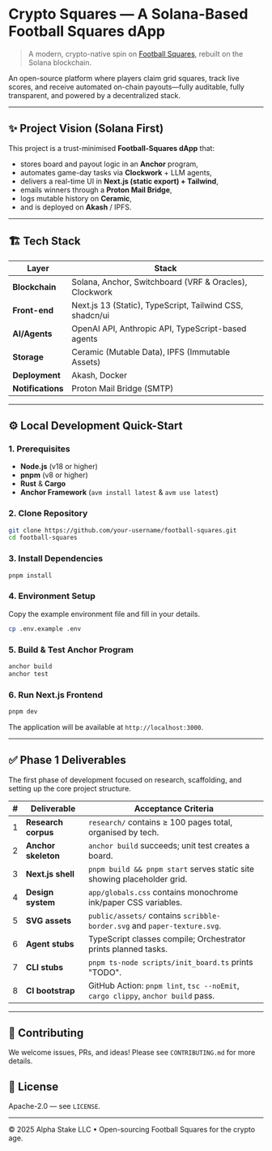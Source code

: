 # Crypto Squares — A Solana-Based Football Squares dApp

> A modern, crypto-native spin on [Football Squares](https://en.wikipedia.org/wiki/Super_Bowl_squares), rebuilt on the Solana blockchain.

An open-source platform where players claim grid squares, track live scores, and receive automated on-chain payouts—fully auditable, fully transparent, and powered by a decentralized stack.

---

## ✨ Project Vision (Solana First)

This project is a trust-minimised **Football-Squares dApp** that:

*   stores board and payout logic in an **Anchor** program,
*   automates game-day tasks via **Clockwork** + LLM agents,
*   delivers a real-time UI in **Next.js (static export) + Tailwind**,
*   emails winners through a **Proton Mail Bridge**,
*   logs mutable history on **Ceramic**,
*   and is deployed on **Akash** / IPFS.

---

## 🏗 Tech Stack

| Layer          | Stack                                                            |
| -------------- | ---------------------------------------------------------------- |
| **Blockchain** | Solana, Anchor, Switchboard (VRF & Oracles), Clockwork           |
| **Front-end**  | Next.js 13 (Static), TypeScript, Tailwind CSS, shadcn/ui         |
| **AI/Agents**  | OpenAI API, Anthropic API, TypeScript-based agents               |
| **Storage**    | Ceramic (Mutable Data), IPFS (Immutable Assets)                  |
| **Deployment** | Akash, Docker                                                    |
| **Notifications**| Proton Mail Bridge (SMTP)                                        |

---

## ⚙️ Local Development Quick-Start

### 1. Prerequisites
- **Node.js** (v18 or higher)
- **pnpm** (v8 or higher)
- **Rust** & **Cargo**
- **Anchor Framework** (`avm install latest` & `avm use latest`)

### 2. Clone Repository
```bash
git clone https://github.com/your-username/football-squares.git
cd football-squares
```

### 3. Install Dependencies
```bash
pnpm install
```

### 4. Environment Setup
Copy the example environment file and fill in your details.
```bash
cp .env.example .env
```

### 5. Build & Test Anchor Program
```bash
anchor build
anchor test
```

### 6. Run Next.js Frontend
```bash
pnpm dev
```
The application will be available at `http://localhost:3000`.

---

## ✅ Phase 1 Deliverables

The first phase of development focused on research, scaffolding, and setting up the core project structure.

| # | Deliverable         | Acceptance Criteria                                                           |
|---|---------------------|-------------------------------------------------------------------------------|
| 1 | **Research corpus** | `research/` contains ≥ 100 pages total, organised by tech.                    |
| 2 | **Anchor skeleton** | `anchor build` succeeds; unit test creates a board.                           |
| 3 | **Next.js shell**   | `pnpm build && pnpm start` serves static site showing placeholder grid.         |
| 4 | **Design system**   | `app/globals.css` contains monochrome ink/paper CSS variables.                |
| 5 | **SVG assets**      | `public/assets/` contains `scribble-border.svg` and `paper-texture.svg`.    |
| 6 | **Agent stubs**     | TypeScript classes compile; Orchestrator prints planned tasks.                |
| 7 | **CLI stubs**       | `pnpm ts-node scripts/init_board.ts` prints "TODO".                           |
| 8 | **CI bootstrap**    | GitHub Action: `pnpm lint`, `tsc --noEmit`, `cargo clippy`, `anchor build` pass. |

---

## 🤝 Contributing

We welcome issues, PRs, and ideas! Please see `CONTRIBUTING.md` for more details.

## 📝 License

Apache-2.0 — see `LICENSE`.

---
© 2025 Alpha Stake LLC • Open-sourcing Football Squares for the crypto age.
